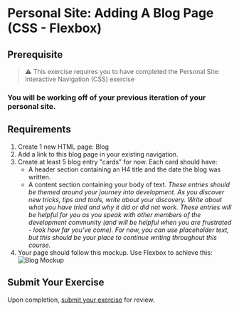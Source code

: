 # Personal Site: Adding A Blog Page (CSS - Flexbox)

## Prerequisite

> :warning: This exercise requires you to have completed the Personal Site: Interactive Navigation (CSS) exercise

### You will be working off of your previous iteration of your personal site.

## Requirements

1. Create 1 new HTML page: Blog
1. Add a link to this blog page in your existing navigation.
1. Create at least 5 blog entry "cards" for now. Each card should have:
   * A header section containing an H4 title and the date the blog was written.
   * A content section containing your body of text. _These entries should be themed around your journey into development. As you discover new tricks, tips and tools, write about your discovery. Write about what you have tried and why it did or did not work. These entries will be helpful for you as you speak with other members of the development community (and will be helpful when you are frustrated - look how far you've come). For now, you can use placeholder text, but this should be your place to continue writing throughout this course._
1. Your page should follow this mockup. Use Flexbox to achieve this:
![Blog Mockup](./images/BlogArticleExercise.png)

## Submit Your Exercise
Upon completion, [submit your exercise](http://bit.ly/NSSCohort24) for review.